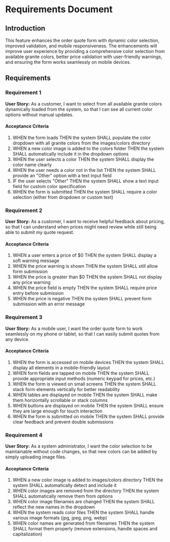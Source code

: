 # Requirements Document

## Introduction

This feature enhances the order quote form with dynamic color selection, improved validation, and mobile responsiveness. The enhancements will improve user experience by providing a comprehensive color selection from available granite colors, better price validation with user-friendly warnings, and ensuring the form works seamlessly on mobile devices.

## Requirements

### Requirement 1

**User Story:** As a customer, I want to select from all available granite colors dynamically loaded from the system, so that I can see all current color options without manual updates.

#### Acceptance Criteria

1. WHEN the form loads THEN the system SHALL populate the color dropdown with all granite colors from the images/colors directory
2. WHEN a new color image is added to the colors folder THEN the system SHALL automatically include it in the dropdown options
3. WHEN the user selects a color THEN the system SHALL display the color name clearly
4. WHEN the user needs a color not in the list THEN the system SHALL provide an "Other" option with a text input field
5. IF the user selects "Other" THEN the system SHALL show a text input field for custom color specification
6. WHEN the form is submitted THEN the system SHALL require a color selection (either from dropdown or custom text)

### Requirement 2

**User Story:** As a customer, I want to receive helpful feedback about pricing, so that I can understand when prices might need review while still being able to submit my quote request.

#### Acceptance Criteria

1. WHEN a user enters a price of $0 THEN the system SHALL display a soft warning message
2. WHEN the price warning is shown THEN the system SHALL still allow form submission
3. WHEN the price is greater than $0 THEN the system SHALL not display any price warning
4. WHEN the price field is empty THEN the system SHALL require price entry before submission
5. WHEN the price is negative THEN the system SHALL prevent form submission with an error message

### Requirement 3

**User Story:** As a mobile user, I want the order quote form to work seamlessly on my phone or tablet, so that I can easily submit quotes from any device.

#### Acceptance Criteria

1. WHEN the form is accessed on mobile devices THEN the system SHALL display all elements in a mobile-friendly layout
2. WHEN form fields are tapped on mobile THEN the system SHALL provide appropriate input methods (numeric keypad for prices, etc.)
3. WHEN the form is viewed on small screens THEN the system SHALL stack form elements vertically for better readability
4. WHEN tables are displayed on mobile THEN the system SHALL make them horizontally scrollable or stack columns
5. WHEN buttons are displayed on mobile THEN the system SHALL ensure they are large enough for touch interaction
6. WHEN the form is submitted on mobile THEN the system SHALL provide clear feedback and prevent double submissions

### Requirement 4

**User Story:** As a system administrator, I want the color selection to be maintainable without code changes, so that new colors can be added by simply uploading image files.

#### Acceptance Criteria

1. WHEN a new color image is added to images/colors directory THEN the system SHALL automatically detect and include it
2. WHEN color images are removed from the directory THEN the system SHALL automatically remove them from options
3. WHEN color image filenames are changed THEN the system SHALL reflect the new names in the dropdown
4. WHEN the system reads color files THEN the system SHALL handle various image formats (jpg, jpeg, png, webp)
5. WHEN color names are generated from filenames THEN the system SHALL format them properly (remove extensions, handle spaces and capitalization)